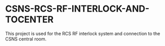 # CSNS-RCS-RF-INTERLOCK-AND-TOCENTER
This project is used for the RCS RF interlock system and connection to the CSNS central room.
